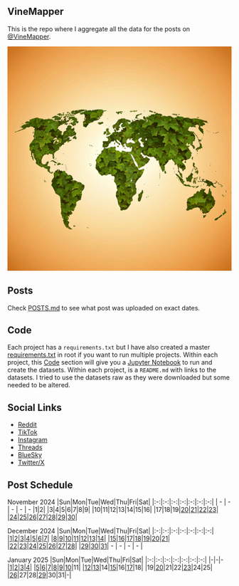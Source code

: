 ## VineMapper

This is the repo where I aggregate all the data for the posts on [@VineMapper](#social-links).

![Image](logo.png)

## Posts
Check [POSTS.md](https://github.com/winstonhoyle/VineMapper/blob/main/POSTS.md) to see what post was uploaded on exact dates.

## Code
Each project has a `requirements.txt` but I have also created a master [requirements.txt](requirements.txt) in root if you want to run multiple projects.
Within each project, this [Code](#Code) section will give you a [Jupyter Notebook](https://jupyter.org/) to run and create the datasets.
Within each project, is a `README.md` with links to the datasets. I tried to use the datasets raw as they were downloaded but some needed to be altered.

## Social Links
* [Reddit](https://www.reddit.com/user/VineMapper/submitted/)
* [TikTok](https://www.tiktok.com/@VineMapper)
* [Instagram](https://www.instagram.com/VineMapper/)
* [Threads](https://www.threads.net/@vinemapper)
* [BlueSky](https://bsky.app/profile/vinemapper.bsky.social)
* [Twitter/X](https://x.com/VineMapper)

## Post Schedule

November 2024
|Sun|Mon|Tue|Wed|Thu|Fri|Sat|
|:-:|:-:|:-:|:-:|:-:|:-:|:-:|
| - | - | - | - | - |1|2|
|3|4|5|6|7|8|9|
|10|11|12|13|14|15|16|
|17|18|19|[20](projects/California_Democratic_Pres_Turnout_2020_2024/)|[21](projects/California_Republican_Pres_Turnout_2020_2024)|[22](projects/Breweries_Per_Capita/)|[23](projects/Breweries_Per_Capita/)|
|[24](projects/European_Socialists/)|[25](projects/Distilleries_Per_Capita/)|[26](projects/Homeless_Change_2020_2023/)|[27](projects/Homeless_population_per_10k/)|[28](projects/Distilleries_vs_Breweries/)|[29](projects/Grape_Production_Europe_2022/)|[30](projects/Wineries_Per_Capita/)|

December 2024
|Sun|Mon|Tue|Wed|Thu|Fri|Sat|
|:-:|:-:|:-:|:-:|:-:|:-:|:-:|
|[1](projects/European_Capitals_Life_Expectancy/)|[2](projects/Americans_in_USA/)|[3](projects/Distilleries_vs_Wineries)|[4](projects/Tomato_Production_Europe_2022/)|[5](projects/Haitians_in_USA/)|[6](projects/Homeless_Change_2007_2023)|[7](projects/Vietnam_War_Deaths)|
|[8](projects/Russians_in_USA/)|[9](projects/Population_Change_1900_to_2023/)|[10](projects/ChuckECheese_Locations_US/)|[11](projects/Corrections_Spending_Per_Capita/)|[12](projects/COVID_Deaths_Per_State/)|[13](projects/Brazilians_in_USA/)|[14](projects/TexasRoadHouse_Locations_US/)|
|[15](projects/Progressives_Per_State_119th_Congress/)|[16](projects/Police_Spending_Per_Capita/)|[17](projects/COVID_Cases_Per_State/)|[18](projects/Yugoslavs_in_USA/)|[19](projects/McDonalds_Per_State/)|[20](projects/Virginia_Population_Change_1790_2023/)|[21](projects/US_Population_Change_2023_to_2024/)|
|[22](projects/COVID_Vaccine_Rates_Per_State/)|[23](projects/Soviets_in_USA/)|[24](projects/US_States_GDP_Change_2023-2024/)|[25](projects/US_States_GDP_Change_Per_Capita_2022-2024)|[26](projects/Corrections_Spending_Per_Capita_Inversed/)|[27](projects/Dollar_Generals_Per_State/)|[28](projects/McDonalds_by_County/)|
|[29](projects/Turks_In_USA)|[30](projects/Gender_Ratio_USA/)|[31](projects/United_States_Of_Dollar_General/)| - | - | - | - |

January 2025
|Sun|Mon|Tue|Wed|Thu|Fri|Sat|
|:-:|:-:|:-:|:-:|:-:|:-:|:-:|
|-|-|-|[1](projects/US_Government_Employees_By_State/)|[2](projects/Slavic_in_USA/)|[3](projects/Dollar_Generals_Per_County/)|[4](projects/Over_18_Population/)|
|[5](projects/Preventable_COVID_Deaths/)|[6](projects/McDonalds_Per_County_Count/)|[7](projects/Progressives_Per_State_119th_Congress_Fixed/)|[8](projects/Working_Population/)|[9](projects/Dollar_Generals_Per_County_Count/)|[10](projects/Police_Spending_Per_Capita_Inversed/)|11|
|[12](projects/Dollar_Generals_HeatMap/)|[13](projects/Over_18_Working_Population/)|14|[15](projects/Lidl_Locations_USA/)|16|[17](projects/McDonalds_Vs_KFC/)|18|
|19|[20](projects/Trader_Joes_Per_State/)|21|22|[23](projects/Subways_Per_State/)|24|25|
|[26](projects/KFCs_Per_State/)|27|28|[29](projects/McDonalds_Vs_Dollar_Generals/)|30|31|-|
